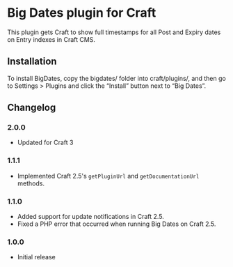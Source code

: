 # Big Dates plugin for Craft

This plugin gets Craft to show full timestamps for all Post and Expiry dates on Entry indexes in Craft CMS.

## Installation

To install BigDates, copy the bigdates/ folder into craft/plugins/, and then go to Settings > Plugins and click the “Install” button next to “Big Dates”.

## Changelog

### 2.0.0

* Updated for Craft 3

### 1.1.1
* Implemented Craft 2.5's `getPluginUrl` and `getDocumentationUrl` methods.

### 1.1.0

* Added support for update notifications in Craft 2.5.
* Fixed a PHP error that occurred when running Big Dates on Craft 2.5.

### 1.0.0

* Initial release
